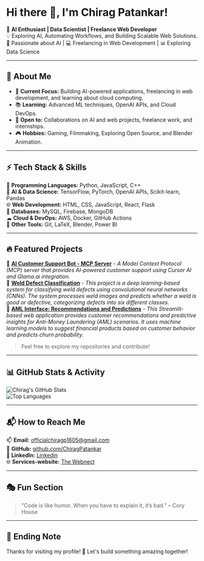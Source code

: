 # Hi there 👋, I'm Chirag Patankar!

🚀 **AI Enthusiast | Data Scientist | Freelance Web Developer**  
💡 Exploring AI, Automating Workflows, and Building Scalable Web Solutions.  
🎯 Passionate about AI | 💻 Freelancing in Web Development | 📊 Exploring Data Science

---

## 📌 About Me

- 🎯 **Current Focus:** Building AI-powered applications, freelancing in web development, and learning about cloud computing.
- 📚 **Learning:** Advanced ML techniques, OpenAI APIs, and Cloud DevOps.
- 💼 **Open to:** Collaborations on AI and web projects, freelance work, and internships.
- 🎮 **Hobbies:** Gaming, Filmmaking, Exploring Open Source, and Blender Animation.

---

## ⚡ Tech Stack & Skills

🚀 **Programming Languages:** Python, JavaScript, C++  
🧠 **AI & Data Science:** TensorFlow, PyTorch, OpenAI APIs, Scikit-learn, Pandas  
🌐 **Web Development:** HTML, CSS, JavaScript, React, Flask  
💾 **Databases:** MySQL, Firebase, MongoDB  
☁ **Cloud & DevOps:** AWS, Docker, GitHub Actions  
🔧 **Other Tools:** Git, LaTeX, Blender, Power BI  

---

## 🔥 Featured Projects

🔹 **[AI Customer Support Bot - MCP Server](https://github.com/ChiragPatankar/AI-Customer-Support-Bot--MCP-Server)** - *A Model Context Protocol (MCP) server that provides AI-powered customer support using Cursor AI and Glama.ai integration.*  
🔹 **[Weld Defect Classification](https://github.com/ChiragPatankar/Weld_Defect_Classifier_using_CNN)** - *This project is a deep learning-based system for classifying weld defects using convolutional neural networks (CNNs). The system processes weld images and predicts whether a weld is good or defective, categorizing defects into six different classes.*  
🔹 **[AML Interface: Recommendations and Predictions](https://github.com/ChiragPatankar/Anti-Money-Laundering-Predictions-Recommendations)** - *This Streamlit-based web application provides customer recommendations and predictive insights for Anti-Money Laundering (AML) scenarios. It uses machine learning models to suggest financial products based on customer behavior and predicts churn probability.*  

> Feel free to explore my repositories and contribute!

---

## 📊 GitHub Stats & Activity


![Chirag's GitHub Stats](https://github-readme-stats.vercel.app/api?username=ChiragPatankar&show_icons=true&theme=radical)  
![Top Languages](https://github-readme-stats.vercel.app/api/top-langs/?username=ChiragPatankar&layout=compact&theme=radical)  

---

## 📬 How to Reach Me

📫 **Email:** officialchiragp1605@gmail.com  
🔗 **GitHub:** [github.com/ChiragPatankar](https://github.com/ChiragPatankar)  
💼 **LinkedIn:** [Linkedin](https://www.linkedin.com/in/chirag-patankar-67a55a25b/)  
🌐 **Services-website:** [The Webnect](https://thewebnect1605.netlify.app/) 

---

## 🎭 Fun Section

> "Code is like humor. When you have to explain it, it’s bad." – Cory House  

---

## 🙌 Ending Note

Thanks for visiting my profile! 🚀 Let's build something amazing together!
